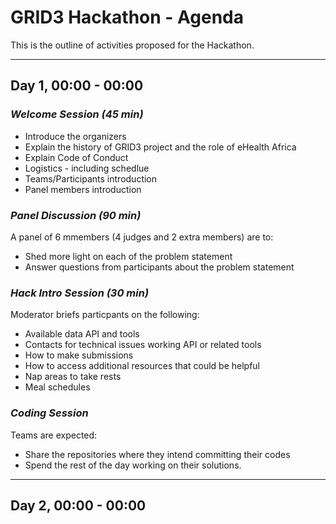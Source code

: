 # GRID3 Hackathon - Agenda

This is the outline of activities proposed for the Hackathon.

---

## Day 1, 00:00 - 00:00

### *Welcome Session (45 min)*

* Introduce the organizers
* Explain the history of GRID3 project and the role of eHealth Africa
* Explain Code of Conduct
* Logistics - including schedlue
* Teams/Participants introduction
* Panel members introduction

### *Panel Discussion (90 min)*

A panel of 6 mmembers (4 judges and 2 extra members) are to:

* Shed more light on each of the problem statement
* Answer questions from participants about the problem statement

### *Hack Intro Session (30 min)*

Moderator briefs particpants on the following:

* Available data API and tools
* Contacts for technical issues working API or related tools
* How to make submissions
* How to access additional resources that could be helpful
* Nap areas to take rests
* Meal schedules

### *Coding Session*

Teams are expected:

* Share the repositories where they intend committing their codes
* Spend the rest of the day working on their solutions.

---

## Day 2, 00:00 - 00:00
